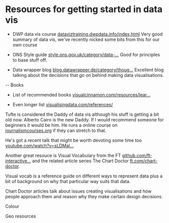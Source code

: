 # Resources for getting started in data vis



- DWP data vis course 
[dataviztraining.dwpdata.info/index.html](https://t.co/LqKm5eJUaJ) 
Very good summary of data vis, we've recently nicked some bits from this for our own course

- ONS Style guide 
[style.ons.gov.uk/category/data-…](https://t.co/YuFet37hLg)
Good for principles to base stuff off.

- Data wrapper blog
[blog.datawrapper.de/category/thoug…](https://t.co/8xeDDF7w7p)
Excellent blog talking about the decisions that go on behind making data visualisations.

-- Books
- List of recommended books
[visualcinnamon.com/resources/lear…](https://t.co/4K7D3IonHx)

- Even longer list
[visualisingdata.com/references/](https://t.co/kS5de9Mo7i)

Tufte is considered the Daddy of data vis although his stuff is getting a
 bit old now. Alberto Cairo is the new Daddy. If I would recommend 
someone for  beginners it would be him. He runs a online course on [journalismcourses.org](https://t.co/JRdYwTMt2A) if they can stretch to that. 

He's got a recent talk that might be worth devoting some time too [youtube.com/watch?v=sLDMal…](https://t.co/pfnb4C0bOJ)

Another great resouce is Visual Vocabulary from the FT [github.com/ft-interactive…](https://t.co/QSW16PVoCJ) and the related article series The Chart Doctor [ft.com/chart-doctor](https://t.co/kiaEJ7aXJ7).

Visual vocab is a reference guide on different ways to represent data 
plus a bit of background on why that particular way suits that data. 

Chart Doctor articles talk about issues creating visualisations and how 
people approach them and reason why they make certain design decisions.



Colour



Geo resources

